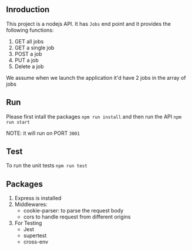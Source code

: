 ## Inroduction

This project is a nodejs API. It has `Jobs` end point and it provides the following functions:

1. GET all jobs
1. GET a single job
1. POST a job
1. PUT a job
1. Delete a job

We assume when we launch the application it'd have 2 jobs in the array of jobs

## Run

Please first intall the packages `npm run install` and then run the API `npm run start`

NOTE: it will run on PORT `3001`

## Test

To run the unit tests `npm run test`

## Packages

1. Express is installed
1. Middlewares:
   - cookie-parser: to parse the request body
   - cors to handle request from different origins
1. For Testing
   - Jest
   - supertest
   - cross-env
